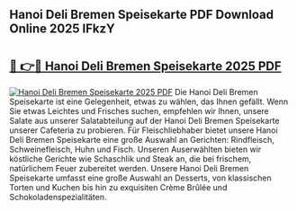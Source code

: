 ## Hanoi Deli Bremen Speisekarte PDF Download Online 2025 lFkzY

# <h2><a href="http://gc7dzb.nevu.top/?p=Hanoi+Deli+Bremen+Speisekarte">🔗 👉🔴 Hanoi Deli Bremen Speisekarte 2025 PDF</a></h2>

[![Hanoi Deli Bremen Speisekarte 2025 PDF](https://i.imgur.com/dBaPXMq.png)](http://gc7dzb.nevu.top/?p=Hanoi+Deli+Bremen+Speisekarte)
Die Hanoi Deli Bremen Speisekarte ist eine Gelegenheit, etwas zu wählen, das Ihnen gefällt. Wenn Sie etwas Leichtes und Frisches suchen, empfehlen wir Ihnen, unsere Salate aus unserer Salatabteilung auf der Hanoi Deli Bremen Speisekarte unserer Cafeteria zu probieren. Für Fleischliebhaber bietet unsere Hanoi Deli Bremen Speisekarte eine große Auswahl an Gerichten: Rindfleisch, Schweinefleisch, Huhn und Fisch. Unseren Auserwählten bieten wir köstliche Gerichte wie Schaschlik und Steak an, die bei frischem, natürlichem Feuer zubereitet werden. Unsere Hanoi Deli Bremen Speisekarte umfasst eine große Auswahl an Desserts, von klassischen Torten und Kuchen bis hin zu exquisiten Crème Brûlée und Schokoladenspezialitäten.
